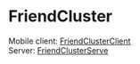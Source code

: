 # FriendCluster

Mobile client: [FriendClusterClient](https://github.com/TrySickle/FriendClusterClient)  
Server: [FriendClusterServe](https://github.com/TrySickle/FriendClusterServer)
